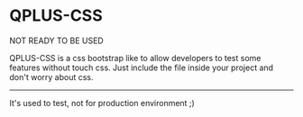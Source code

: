# QPLUS-CSS

NOT READY TO BE USED

QPLUS-CSS is a css bootstrap like to allow developers to test some features without touch css.
Just include the file inside your project and don't worry about css.

-----
It's used to test, not for production environment ;)
